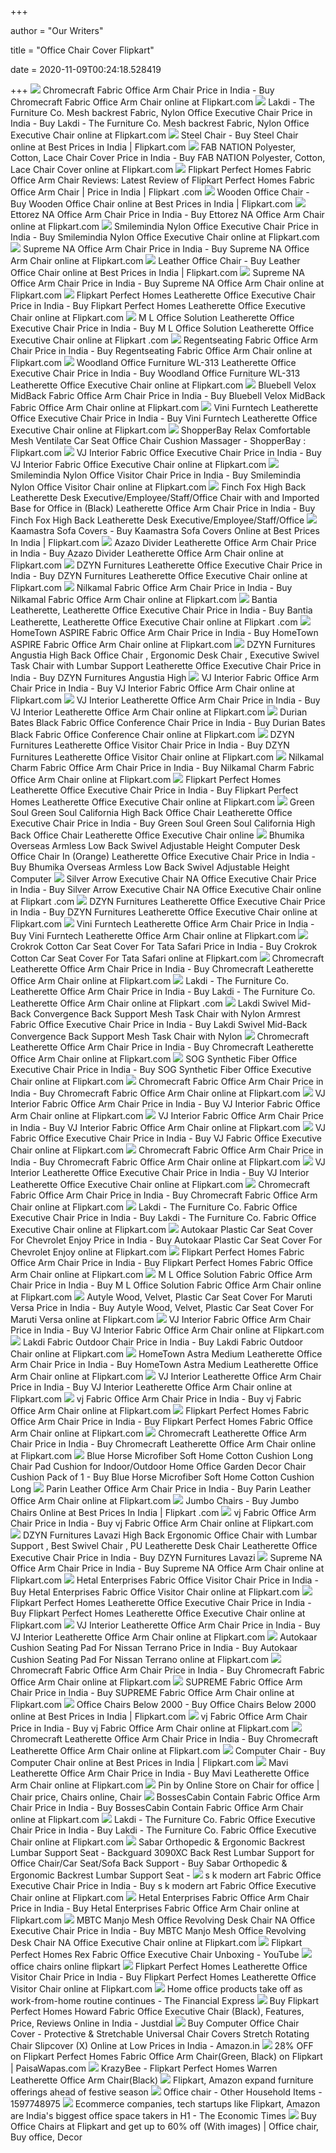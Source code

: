 +++
        
author = "Our Writers"
        
title = "Office Chair Cover Flipkart"
        
date = 2020-11-09T00:24:18.528419
        
+++
[ ![](https://rukminim1.flixcart.com/image/352/352/office-study-chair/x/c/x/chromecraft-geneva-computer-office-chair-red-cotton-chromecraft-original-imaedsc2wgxzzub7.jpeg?q=70)](https://rukminim1.flixcart.com/image/352/352/office-study-chair/x/c/x/chromecraft-geneva-computer-office-chair-red-cotton-chromecraft-original-imaedsc2wgxzzub7.jpeg?q=70) Chromecraft Fabric Office Arm Chair Price in India - Buy Chromecraft Fabric  Office Arm Chair online at Flipkart.com
[ ![](https://rukminim1.flixcart.com/image/352/352/jzeg6fk0/office-study-chair/v/g/w/pp-polypropylene-office-chair-111011222-purple-lakdi-the-original-imafjf7ngdsgfgtx.jpeg?q=70)](https://rukminim1.flixcart.com/image/352/352/jzeg6fk0/office-study-chair/v/g/w/pp-polypropylene-office-chair-111011222-purple-lakdi-the-original-imafjf7ngdsgfgtx.jpeg?q=70) Lakdi - The Furniture Co. Mesh backrest Fabric, Nylon Office Executive Chair  Price in India - Buy Lakdi - The Furniture Co. Mesh backrest Fabric, Nylon  Office Executive Chair online at Flipkart.com
[ ![](https://rukminim1.flixcart.com/image/612/612/j8g870w0-1/office-study-chair/f/s/f/pvc-802-cushion-rajpura-original-imaexxvg6vqyyuu5.jpeg?q=70)](https://rukminim1.flixcart.com/image/612/612/j8g870w0-1/office-study-chair/f/s/f/pvc-802-cushion-rajpura-original-imaexxvg6vqyyuu5.jpeg?q=70) Steel Chair - Buy Steel Chair online at Best Prices in India | Flipkart.com
[ ![](https://rukminim1.flixcart.com/image/352/352/jxuq07k0/slipcover/y/5/c/sf059-net-4-1-1-sea-fab-nation-original-imafg8yd3njz6gzf.jpeg?q=70)](https://rukminim1.flixcart.com/image/352/352/jxuq07k0/slipcover/y/5/c/sf059-net-4-1-1-sea-fab-nation-original-imafg8yd3njz6gzf.jpeg?q=70) FAB NATION Polyester, Cotton, Lace Chair Cover Price in India - Buy FAB  NATION Polyester, Cotton, Lace Chair Cover online at Flipkart.com
[ ![](https://rukminim1.flixcart.com/image/312/312/office-study-chair/j/e/g/mesh-low-back-office-chair-in-black-polyester-hetal-enterprises-original-imaeat4hynjzzs5p.jpeg?q=70)](https://rukminim1.flixcart.com/image/312/312/office-study-chair/j/e/g/mesh-low-back-office-chair-in-black-polyester-hetal-enterprises-original-imaeat4hynjzzs5p.jpeg?q=70) Flipkart Perfect Homes Fabric Office Arm Chair Reviews: Latest Review of  Flipkart Perfect Homes Fabric Office Arm Chair | Price in India | Flipkart .com
[ ![](https://rukminim1.flixcart.com/image/612/612/kc3p30w0/office-study-chair/r/q/g/pp-polypropylene-eadm8013143025-wipro-original-imaftb4djcszeuhc.jpeg?q=70)](https://rukminim1.flixcart.com/image/612/612/kc3p30w0/office-study-chair/r/q/g/pp-polypropylene-eadm8013143025-wipro-original-imaftb4djcszeuhc.jpeg?q=70) Wooden Office Chair - Buy Wooden Office Chair online at Best Prices in  India | Flipkart.com
[ ![](https://rukminim1.flixcart.com/image/352/352/kcw9w280/office-study-chair/z/r/g/pp-polypropylene-office-desk-chair-002-ettorez-original-imaftx9npnzdwarb.jpeg?q=70)](https://rukminim1.flixcart.com/image/352/352/kcw9w280/office-study-chair/z/r/g/pp-polypropylene-office-desk-chair-002-ettorez-original-imaftx9npnzdwarb.jpeg?q=70) Ettorez NA Office Arm Chair Price in India - Buy Ettorez NA Office Arm Chair  online at Flipkart.com
[ ![](https://rukminim1.flixcart.com/image/352/352/kc29n680/office-study-chair/z/x/k/pp-polypropylene-office-black-chair-pack-of-1-smilemindia-original-imaft97r7znxjbjd.jpeg?q=70)](https://rukminim1.flixcart.com/image/352/352/kc29n680/office-study-chair/z/x/k/pp-polypropylene-office-black-chair-pack-of-1-smilemindia-original-imaft97r7znxjbjd.jpeg?q=70) Smilemindia Nylon Office Executive Chair Price in India - Buy Smilemindia  Nylon Office Executive Chair online at Flipkart.com
[ ![](https://rukminim1.flixcart.com/image/352/352/joacvww0/office-study-chair/a/e/e/pu-leatherette-office-chair-oc-25-supreme-original-imafas5bvsgdqukw.jpeg?q=70)](https://rukminim1.flixcart.com/image/352/352/joacvww0/office-study-chair/a/e/e/pu-leatherette-office-chair-oc-25-supreme-original-imafas5bvsgdqukw.jpeg?q=70) Supreme NA Office Arm Chair Price in India - Buy Supreme NA Office Arm Chair  online at Flipkart.com
[ ![](https://rukminim1.flixcart.com/image/612/612/k070zgw0/office-study-chair/n/v/x/pu-leatherette-high-back-leatherette-sleek-design-office-chair-original-imafg2e9unaymtn7.jpeg?q=70)](https://rukminim1.flixcart.com/image/612/612/k070zgw0/office-study-chair/n/v/x/pu-leatherette-high-back-leatherette-sleek-design-office-chair-original-imafg2e9unaymtn7.jpeg?q=70) Leather Office Chair - Buy Leather Office Chair online at Best Prices in  India | Flipkart.com
[ ![](https://rukminim1.flixcart.com/image/352/352/jp5sknk0/office-study-chair/e/s/c/pu-leatherette-office-chair-oc-9-supreme-original-imaf7dzh45rmsu4h.jpeg?q=70)](https://rukminim1.flixcart.com/image/352/352/jp5sknk0/office-study-chair/e/s/c/pu-leatherette-office-chair-oc-9-supreme-original-imaf7dzh45rmsu4h.jpeg?q=70) Supreme NA Office Arm Chair Price in India - Buy Supreme NA Office Arm Chair  online at Flipkart.com
[ ![](https://rukminim1.flixcart.com/image/352/352/j7p2tu80/office-study-chair/n/c/h/leatherette-kbc-drk-brn-02pc-dzyn-furnitures-original-imaexwyc4ahv8xwv.jpeg?q=70)](https://rukminim1.flixcart.com/image/352/352/j7p2tu80/office-study-chair/n/c/h/leatherette-kbc-drk-brn-02pc-dzyn-furnitures-original-imaexwyc4ahv8xwv.jpeg?q=70) Flipkart Perfect Homes Leatherette Office Executive Chair Price in India -  Buy Flipkart Perfect Homes Leatherette Office Executive Chair online at  Flipkart.com
[ ![](https://rukminim1.flixcart.com/image/352/352/k12go7k0/office-study-chair/x/h/y/pu-leatherette-ml-1427-m-l-office-solution-original-imafkpx4rjsxzkhv.jpeg?q=70)](https://rukminim1.flixcart.com/image/352/352/k12go7k0/office-study-chair/x/h/y/pu-leatherette-ml-1427-m-l-office-solution-original-imafkpx4rjsxzkhv.jpeg?q=70) M L Office Solution Leatherette Office Executive Chair Price in India - Buy  M L Office Solution Leatherette Office Executive Chair online at Flipkart .com
[ ![](https://rukminim1.flixcart.com/image/352/352/office-study-chair/e/c/j/plywood-803meshblack-regentseating-original-imaeq3w9f9qvsmax.jpeg?q=70)](https://rukminim1.flixcart.com/image/352/352/office-study-chair/e/c/j/plywood-803meshblack-regentseating-original-imaeq3w9f9qvsmax.jpeg?q=70) Regentseating Fabric Office Arm Chair Price in India - Buy Regentseating  Fabric Office Arm Chair online at Flipkart.com
[ ![](https://rukminim1.flixcart.com/image/352/352/jave1zk0/office-study-chair/j/g/s/pu-leatherette-wl-313-woodland-office-furniture-original-imafy8ksvnshshqn.jpeg?q=70)](https://rukminim1.flixcart.com/image/352/352/jave1zk0/office-study-chair/j/g/s/pu-leatherette-wl-313-woodland-office-furniture-original-imafy8ksvnshshqn.jpeg?q=70) Woodland Office Furniture WL-313 Leatherette Office Executive Chair Price  in India - Buy Woodland Office Furniture WL-313 Leatherette Office  Executive Chair online at Flipkart.com
[ ![](https://rukminim1.flixcart.com/image/352/352/office-study-chair/8/h/y/bb-vlx-02-b1-pvc-bluebell-original-imaednrghmv3h5qp.jpeg?q=70)](https://rukminim1.flixcart.com/image/352/352/office-study-chair/8/h/y/bb-vlx-02-b1-pvc-bluebell-original-imaednrghmv3h5qp.jpeg?q=70) Bluebell Velox MidBack Fabric Office Arm Chair Price in India - Buy  Bluebell Velox MidBack Fabric Office Arm Chair online at Flipkart.com
[ ![](https://rukminim1.flixcart.com/image/352/352/k7assy80/office-study-chair/f/k/y/leatherette-vf-528-vini-furntech-original-imaeq8d2ebe2zzjj.jpeg?q=70)](https://rukminim1.flixcart.com/image/352/352/k7assy80/office-study-chair/f/k/y/leatherette-vf-528-vini-furntech-original-imaeq8d2ebe2zzjj.jpeg?q=70) Vini Furntech Leatherette Office Executive Chair Price in India - Buy Vini  Furntech Leatherette Office Executive Chair online at Flipkart.com
[ ![](https://rukminim1.flixcart.com/image/352/352/massager/k/v/d/shopperbay-comfortable-mesh-ventilate-car-seat-office-chair-original-imaedqc9tbxu3te6.jpeg?q=70)](https://rukminim1.flixcart.com/image/352/352/massager/k/v/d/shopperbay-comfortable-mesh-ventilate-car-seat-office-chair-original-imaedqc9tbxu3te6.jpeg?q=70) ShopperBay Relax Comfortable Mesh Ventilate Car Seat Office Chair Cushion  Massager - ShopperBay : Flipkart.com
[ ![](https://rukminim1.flixcart.com/image/352/352/j9it30w0/office-study-chair/h/f/j/pp-vj-821-678-vj-interior-original-imaezb96g3qvgthg.jpeg?q=70)](https://rukminim1.flixcart.com/image/352/352/j9it30w0/office-study-chair/h/f/j/pp-vj-821-678-vj-interior-original-imaezb96g3qvgthg.jpeg?q=70) VJ Interior Fabric Office Executive Chair Price in India - Buy VJ Interior  Fabric Office Executive Chair online at Flipkart.com
[ ![](https://rukminim1.flixcart.com/image/352/352/k4d27ww0/office-study-chair/x/k/k/ply-wood-office-computar-chair-black-smilemindia-original-imafn9paqajcmxg6.jpeg?q=70)](https://rukminim1.flixcart.com/image/352/352/k4d27ww0/office-study-chair/x/k/k/ply-wood-office-computar-chair-black-smilemindia-original-imafn9paqajcmxg6.jpeg?q=70) Smilemindia Nylon Office Visitor Chair Price in India - Buy Smilemindia  Nylon Office Visitor Chair online at Flipkart.com
[ ![](https://rukminim1.flixcart.com/image/352/352/k8ndrww0/office-study-chair/s/g/t/pp-polypropylene-high-back-leatherette-desk-executive-employee-original-imafqm76avyzcgdb.jpeg?q=70)](https://rukminim1.flixcart.com/image/352/352/k8ndrww0/office-study-chair/s/g/t/pp-polypropylene-high-back-leatherette-desk-executive-employee-original-imafqm76avyzcgdb.jpeg?q=70) Finch Fox High Back Leatherette Desk Executive/Employee/Staff/Office Chair  with and Imported Base for Office in (Black) Leatherette Office Arm Chair  Price in India - Buy Finch Fox High Back Leatherette Desk  Executive/Employee/Staff/Office
[ ![](https://rukminim1.flixcart.com/image/612/612/jz7az680/slipcover/4/r/r/q2mx-02-cloe-valentine-original-imafj9mzujyudhyy.jpeg?q=70)](https://rukminim1.flixcart.com/image/612/612/jz7az680/slipcover/4/r/r/q2mx-02-cloe-valentine-original-imafj9mzujyudhyy.jpeg?q=70) Kaamastra Sofa Covers - Buy Kaamastra Sofa Covers Online at Best Prices In  India | Flipkart.com
[ ![](https://rukminim1.flixcart.com/image/352/352/k2gh30w0/office-study-chair/g/s/y/carbon-steel-leatherette-high-back-boss-office-chair-azazo-original-imafk5y22nmrdrbz.jpeg?q=70)](https://rukminim1.flixcart.com/image/352/352/k2gh30w0/office-study-chair/g/s/y/carbon-steel-leatherette-high-back-boss-office-chair-azazo-original-imafk5y22nmrdrbz.jpeg?q=70) Azazo Divider Leatherette Office Arm Chair Price in India - Buy Azazo  Divider Leatherette Office Arm Chair online at Flipkart.com
[ ![](https://rukminim1.flixcart.com/image/352/352/jgcktjk0/office-study-chair/3/x/s/carbon-steel-dzl-1302-blk-lb-02pc-dzyn-furnitures-original-imaf4hezm432audn.jpeg?q=70)](https://rukminim1.flixcart.com/image/352/352/jgcktjk0/office-study-chair/3/x/s/carbon-steel-dzl-1302-blk-lb-02pc-dzyn-furnitures-original-imaf4hezm432audn.jpeg?q=70) DZYN Furnitures Leatherette Office Executive Chair Price in India - Buy  DZYN Furnitures Leatherette Office Executive Chair online at Flipkart.com
[ ![](https://rukminim1.flixcart.com/image/352/352/office-study-chair/9/h/y/flocventoofochbblk-pu-leatherette-nilkamal-original-imaebjjhggx9ahzn.jpeg?q=70)](https://rukminim1.flixcart.com/image/352/352/office-study-chair/9/h/y/flocventoofochbblk-pu-leatherette-nilkamal-original-imaebjjhggx9ahzn.jpeg?q=70) Nilkamal Fabric Office Arm Chair Price in India - Buy Nilkamal Fabric Office  Arm Chair online at Flipkart.com
[ ![](https://rukminim1.flixcart.com/image/352/352/kar44280/office-study-chair/n/r/f/stainless-steel-721-bantia-original-imafs9cw9eqg8kne.jpeg?q=70)](https://rukminim1.flixcart.com/image/352/352/kar44280/office-study-chair/n/r/f/stainless-steel-721-bantia-original-imafs9cw9eqg8kne.jpeg?q=70) Bantia Leatherette, Leatherette Office Executive Chair Price in India - Buy  Bantia Leatherette, Leatherette Office Executive Chair online at Flipkart .com
[ ![](https://rukminim1.flixcart.com/image/352/352/k8ho0i80/office-study-chair/s/x/t/pvc-polyvinyl-chloride-6000029498-hometown-original-imafqhhfegsg8wht.jpeg?q=70)](https://rukminim1.flixcart.com/image/352/352/k8ho0i80/office-study-chair/s/x/t/pvc-polyvinyl-chloride-6000029498-hometown-original-imafqhhfegsg8wht.jpeg?q=70) HomeTown ASPIRE Fabric Office Arm Chair Price in India - Buy HomeTown  ASPIRE Fabric Office Arm Chair online at Flipkart.com
[ ![](https://rukminim1.flixcart.com/image/352/352/jgcktjk0/office-study-chair/v/a/y/carbon-steel-dzl-1314-blk-hb-01pc-dzyn-furnitures-original-imaf4hez7fsnahdv.jpeg?q=70)](https://rukminim1.flixcart.com/image/352/352/jgcktjk0/office-study-chair/v/a/y/carbon-steel-dzl-1314-blk-hb-01pc-dzyn-furnitures-original-imaf4hez7fsnahdv.jpeg?q=70) DZYN Furnitures Angustia High Back Office Chair , Ergonomic Desk Chair ,  Executive Swivel Task Chair with Lumbar Support Leatherette Office  Executive Chair Price in India - Buy DZYN Furnitures Angustia High
[ ![](https://rukminim1.flixcart.com/image/352/352/office-study-chair/h/z/x/foam-vj-614-combo-v-j-interior-original-imaeqhnus4bmb2fa.jpeg?q=70)](https://rukminim1.flixcart.com/image/352/352/office-study-chair/h/z/x/foam-vj-614-combo-v-j-interior-original-imaeqhnus4bmb2fa.jpeg?q=70) VJ Interior Fabric Office Arm Chair Price in India - Buy VJ Interior Fabric  Office Arm Chair online at Flipkart.com
[ ![](https://rukminim1.flixcart.com/image/352/352/office-study-chair/q/h/z/leatherette-vj-612-combo-v-j-interior-original-imaeqhnu4hp6czg2.jpeg?q=70)](https://rukminim1.flixcart.com/image/352/352/office-study-chair/q/h/z/leatherette-vj-612-combo-v-j-interior-original-imaeqhnu4hp6czg2.jpeg?q=70) VJ Interior Leatherette Office Arm Chair Price in India - Buy VJ Interior  Leatherette Office Arm Chair online at Flipkart.com
[ ![](https://rukminim1.flixcart.com/image/352/352/k6tniq80/office-study-chair/r/z/j/stainless-steel-bates-durian-original-imafp7frnvvbr4qc.jpeg?q=70)](https://rukminim1.flixcart.com/image/352/352/k6tniq80/office-study-chair/r/z/j/stainless-steel-bates-durian-original-imafp7frnvvbr4qc.jpeg?q=70) Durian Bates Black Fabric Office Conference Chair Price in India - Buy  Durian Bates Black Fabric Office Conference Chair online at Flipkart.com
[ ![](https://rukminim1.flixcart.com/image/352/352/k0tw13k0/office-study-chair/8/r/z/carbon-steel-swipe-vstr-blk-01pc-dzyn-furnitures-original-imafkgqfpeqr55dk.jpeg?q=70)](https://rukminim1.flixcart.com/image/352/352/k0tw13k0/office-study-chair/8/r/z/carbon-steel-swipe-vstr-blk-01pc-dzyn-furnitures-original-imafkgqfpeqr55dk.jpeg?q=70) DZYN Furnitures Leatherette Office Visitor Chair Price in India - Buy DZYN  Furnitures Leatherette Office Visitor Chair online at Flipkart.com
[ ![](https://rukminim1.flixcart.com/image/352/352/office-study-chair/b/n/c/flnewcharmochrblk-pu-leatherette-nilkamal-original-imaeezmsnhsg6dwv.jpeg?q=70)](https://rukminim1.flixcart.com/image/352/352/office-study-chair/b/n/c/flnewcharmochrblk-pu-leatherette-nilkamal-original-imaeezmsnhsg6dwv.jpeg?q=70) Nilkamal Charm Fabric Office Arm Chair Price in India - Buy Nilkamal Charm  Fabric Office Arm Chair online at Flipkart.com
[ ![](https://rukminim1.flixcart.com/image/352/352/kar44280/office-study-chair/5/h/6/leatherette-kbc-light-brn-01pc-dzyn-furnitures-original-imafs8z3dkzjfgfz.jpeg?q=70)](https://rukminim1.flixcart.com/image/352/352/kar44280/office-study-chair/5/h/6/leatherette-kbc-light-brn-01pc-dzyn-furnitures-original-imafs8z3dkzjfgfz.jpeg?q=70) Flipkart Perfect Homes Leatherette Office Executive Chair Price in India -  Buy Flipkart Perfect Homes Leatherette Office Executive Chair online at  Flipkart.com
[ ![](https://rukminim1.flixcart.com/image/352/352/jr58l8w0/office-study-chair/n/s/h/natural-fiber-california-black-flk-green-soul-original-imafcwzdkhqekep3.jpeg?q=70)](https://rukminim1.flixcart.com/image/352/352/jr58l8w0/office-study-chair/n/s/h/natural-fiber-california-black-flk-green-soul-original-imafcwzdkhqekep3.jpeg?q=70) Green Soul Green Soul California High Back Office Chair Leatherette Office  Executive Chair Price in India - Buy Green Soul Green Soul California High  Back Office Chair Leatherette Office Executive Chair online
[ ![](https://rukminim1.flixcart.com/image/352/352/k7tdj0w0/office-study-chair/f/4/p/carbon-steel-armless-low-back-swivel-adjustable-height-computer-original-imafpz78kf3knhen.jpeg?q=70)](https://rukminim1.flixcart.com/image/352/352/k7tdj0w0/office-study-chair/f/4/p/carbon-steel-armless-low-back-swivel-adjustable-height-computer-original-imafpz78kf3knhen.jpeg?q=70) Bhumika Overseas Armless Low Back Swivel Adjustable Height Computer Desk  Office Chair In (Orange) Leatherette Office Executive Chair Price in India  - Buy Bhumika Overseas Armless Low Back Swivel Adjustable Height Computer
[ ![](https://rukminim1.flixcart.com/image/352/352/j4fwpzk0/office-study-chair/m/f/a/plywood-xh-6104-silver-arrow-original-imaetnhdb4yth9xy.jpeg?q=70)](https://rukminim1.flixcart.com/image/352/352/j4fwpzk0/office-study-chair/m/f/a/plywood-xh-6104-silver-arrow-original-imaetnhdb4yth9xy.jpeg?q=70) Silver Arrow Executive Chair NA Office Executive Chair Price in India - Buy  Silver Arrow Executive Chair NA Office Executive Chair online at Flipkart .com
[ ![](https://rukminim1.flixcart.com/image/352/352/k4vmxzk0/office-study-chair/6/3/f/carbon-steel-chair-dzyn-furnitures-original-imafnpfv6tez3xtf.jpeg?q=70)](https://rukminim1.flixcart.com/image/352/352/k4vmxzk0/office-study-chair/6/3/f/carbon-steel-chair-dzyn-furnitures-original-imafnpfv6tez3xtf.jpeg?q=70) DZYN Furnitures Leatherette Office Executive Chair Price in India - Buy  DZYN Furnitures Leatherette Office Executive Chair online at Flipkart.com
[ ![](https://rukminim1.flixcart.com/image/352/352/office-study-chair/g/b/h/vj-117-visitor-rby-pu-leatherette-v-j-interio-original-imaefzr7ddesbmhy.jpeg?q=70)](https://rukminim1.flixcart.com/image/352/352/office-study-chair/g/b/h/vj-117-visitor-rby-pu-leatherette-v-j-interio-original-imaefzr7ddesbmhy.jpeg?q=70) Vini Furntech Leatherette Office Arm Chair Price in India - Buy Vini  Furntech Leatherette Office Arm Chair online at Flipkart.com
[ ![](https://rukminim1.flixcart.com/image/352/352/j66s3gw0/car-seat-cover/d/y/r/whitecottonc985-crokrok-original-imaewh5fp3zy8tyq.jpeg?q=70)](https://rukminim1.flixcart.com/image/352/352/j66s3gw0/car-seat-cover/d/y/r/whitecottonc985-crokrok-original-imaewh5fp3zy8tyq.jpeg?q=70) Crokrok Cotton Car Seat Cover For Tata Safari Price in India - Buy Crokrok  Cotton Car Seat Cover For Tata Safari online at Flipkart.com
[ ![](https://rukminim1.flixcart.com/image/352/352/office-study-chair/f/y/t/chromecraft-africa-high-back-office-chair-pu-leatherette-original-imaedsc2z5fzz3fh.jpeg?q=70)](https://rukminim1.flixcart.com/image/352/352/office-study-chair/f/y/t/chromecraft-africa-high-back-office-chair-pu-leatherette-original-imaedsc2z5fzz3fh.jpeg?q=70) Chromecraft Leatherette Office Arm Chair Price in India - Buy Chromecraft  Leatherette Office Arm Chair online at Flipkart.com
[ ![](https://rukminim1.flixcart.com/image/352/352/jtrjngw0/office-study-chair/7/n/z/plywood-111011151-green-hig-lakdi-the-furniture-co-original-imafenepbpquesq3.jpeg?q=70)](https://rukminim1.flixcart.com/image/352/352/jtrjngw0/office-study-chair/7/n/z/plywood-111011151-green-hig-lakdi-the-furniture-co-original-imafenepbpquesq3.jpeg?q=70) Lakdi - The Furniture Co. Leatherette Office Arm Chair Price in India - Buy  Lakdi - The Furniture Co. Leatherette Office Arm Chair online at Flipkart .com
[ ![](https://rukminim1.flixcart.com/image/352/352/jzsqky80/office-study-chair/f/9/4/plywood-office-chair-111011231-green-lakdi-the-furniture-co-original-imafhyzcztqeykxe.jpeg?q=70)](https://rukminim1.flixcart.com/image/352/352/jzsqky80/office-study-chair/f/9/4/plywood-office-chair-111011231-green-lakdi-the-furniture-co-original-imafhyzcztqeykxe.jpeg?q=70) Lakdi Swivel Mid-Back Convergence Back Support Mesh Task Chair with Nylon  Armrest Fabric Office Executive Chair Price in India - Buy Lakdi Swivel  Mid-Back Convergence Back Support Mesh Task Chair with Nylon
[ ![](https://rukminim1.flixcart.com/image/352/352/office-study-chair/m/g/z/chromecraft-london-low-back-office-chair-pu-leatherette-original-imaedsc2zne4bnt7.jpeg?q=70)](https://rukminim1.flixcart.com/image/352/352/office-study-chair/m/g/z/chromecraft-london-low-back-office-chair-pu-leatherette-original-imaedsc2zne4bnt7.jpeg?q=70) Chromecraft Leatherette Office Arm Chair Price in India - Buy Chromecraft  Leatherette Office Arm Chair online at Flipkart.com
[ ![](https://rukminim1.flixcart.com/image/352/352/kdj4xow0/office-study-chair/m/e/u/iron-ripple-sog-original-imafue9gmqvxfs8x.jpeg?q=70)](https://rukminim1.flixcart.com/image/352/352/kdj4xow0/office-study-chair/m/e/u/iron-ripple-sog-original-imafue9gmqvxfs8x.jpeg?q=70) SOG Synthetic Fiber Office Executive Chair Price in India - Buy SOG  Synthetic Fiber Office Executive Chair online at Flipkart.com
[ ![](https://rukminim1.flixcart.com/image/352/352/office-study-chair/y/h/2/chromecraft-geneva-desktop-ww-arms-office-chair-cotton-original-imaedsc2xrgdxhzu.jpeg?q=70)](https://rukminim1.flixcart.com/image/352/352/office-study-chair/y/h/2/chromecraft-geneva-desktop-ww-arms-office-chair-cotton-original-imaedsc2xrgdxhzu.jpeg?q=70) Chromecraft Fabric Office Arm Chair Price in India - Buy Chromecraft Fabric  Office Arm Chair online at Flipkart.com
[ ![](https://rukminim1.flixcart.com/image/352/352/jz30nm80/office-study-chair/g/z/d/ply-wood-vj-574-vj-interior-original-imaffrhfm9nfc88n.jpeg?q=70)](https://rukminim1.flixcart.com/image/352/352/jz30nm80/office-study-chair/g/z/d/ply-wood-vj-574-vj-interior-original-imaffrhfm9nfc88n.jpeg?q=70) VJ Interior Fabric Office Arm Chair Price in India - Buy VJ Interior Fabric  Office Arm Chair online at Flipkart.com
[ ![](https://rukminim1.flixcart.com/image/352/352/kchzhjk0/office-study-chair/a/g/g/pp-polypropylene-b-vj-851-vj-interior-original-imafthkr8p7fzkmp.jpeg?q=70)](https://rukminim1.flixcart.com/image/352/352/kchzhjk0/office-study-chair/a/g/g/pp-polypropylene-b-vj-851-vj-interior-original-imafthkr8p7fzkmp.jpeg?q=70) VJ Interior Fabric Office Arm Chair Price in India - Buy VJ Interior Fabric  Office Arm Chair online at Flipkart.com
[ ![](https://rukminim1.flixcart.com/image/352/352/k2krekw0/office-study-chair/d/r/n/leatherette-chair-22-vj-original-imafgyhbcyh5zn56.jpeg?q=70)](https://rukminim1.flixcart.com/image/352/352/k2krekw0/office-study-chair/d/r/n/leatherette-chair-22-vj-original-imafgyhbcyh5zn56.jpeg?q=70) VJ Fabric Office Executive Chair Price in India - Buy VJ Fabric Office  Executive Chair online at Flipkart.com
[ ![](https://rukminim1.flixcart.com/image/352/352/office-study-chair/p/n/k/chromecraft-mali-high-back-office-chair-cotton-chromecraft-original-imaedsc2qwn7vjsm.jpeg?q=70)](https://rukminim1.flixcart.com/image/352/352/office-study-chair/p/n/k/chromecraft-mali-high-back-office-chair-cotton-chromecraft-original-imaedsc2qwn7vjsm.jpeg?q=70) Chromecraft Fabric Office Arm Chair Price in India - Buy Chromecraft Fabric  Office Arm Chair online at Flipkart.com
[ ![](https://rukminim1.flixcart.com/image/832/832/jgtq3rk0/office-study-chair/v/z/c/ply-wood-vj-757-vj-interior-original-imaf4zc8xjwz8zpp.jpeg?q=70)](https://rukminim1.flixcart.com/image/832/832/jgtq3rk0/office-study-chair/v/z/c/ply-wood-vj-757-vj-interior-original-imaf4zc8xjwz8zpp.jpeg?q=70) VJ Interior Leatherette Office Executive Chair Price in India - Buy VJ  Interior Leatherette Office Executive Chair online at Flipkart.com
[ ![](https://rukminim1.flixcart.com/image/352/352/office-study-chair/j/w/b/chromecraft-geneva-computer-office-and-study-chair-cotton-original-imaedsc2wxuzg6cj.jpeg?q=70)](https://rukminim1.flixcart.com/image/352/352/office-study-chair/j/w/b/chromecraft-geneva-computer-office-and-study-chair-cotton-original-imaedsc2wxuzg6cj.jpeg?q=70) Chromecraft Fabric Office Arm Chair Price in India - Buy Chromecraft Fabric  Office Arm Chair online at Flipkart.com
[ ![](https://rukminim1.flixcart.com/image/352/352/jzn0tjk0/office-study-chair/d/z/g/plywood-office-chair-111011225-black-lakdi-the-furniture-co-original-imafgsuahhzgs7md.jpeg?q=70)](https://rukminim1.flixcart.com/image/352/352/jzn0tjk0/office-study-chair/d/z/g/plywood-office-chair-111011225-black-lakdi-the-furniture-co-original-imafgsuahhzgs7md.jpeg?q=70) Lakdi - The Furniture Co. Fabric Office Executive Chair Price in India -  Buy Lakdi - The Furniture Co. Fabric Office Executive Chair online at  Flipkart.com
[ ![](https://rukminim1.flixcart.com/image/352/352/k3lwuq80/car-seat-cover/s/k/h/akblmbl-bluemarblebeads-002109-autokaar-original-imafmpg37gwycvsv.jpeg?q=70)](https://rukminim1.flixcart.com/image/352/352/k3lwuq80/car-seat-cover/s/k/h/akblmbl-bluemarblebeads-002109-autokaar-original-imafmpg37gwycvsv.jpeg?q=70) Autokaar Plastic Car Seat Cover For Chevrolet Enjoy Price in India - Buy  Autokaar Plastic Car Seat Cover For Chevrolet Enjoy online at Flipkart.com
[ ![](https://rukminim1.flixcart.com/image/1100/1100/kao98cw0/office-study-chair/7/b/4/plywood-vj-157-visitor-lb-combo-flipkart-perfect-homes-original-imafs73rhaewcpk2.jpeg?q=90)](https://rukminim1.flixcart.com/image/1100/1100/kao98cw0/office-study-chair/7/b/4/plywood-vj-157-visitor-lb-combo-flipkart-perfect-homes-original-imafs73rhaewcpk2.jpeg?q=90) Flipkart Perfect Homes Fabric Office Arm Chair Price in India - Buy Flipkart  Perfect Homes Fabric Office Arm Chair online at Flipkart.com
[ ![](https://rukminim1.flixcart.com/image/352/352/k5y7tzk0/office-study-chair/3/s/s/plywood-ml-185-m-l-office-solution-original-imafzg83ghu9mvxn.jpeg?q=70)](https://rukminim1.flixcart.com/image/352/352/k5y7tzk0/office-study-chair/3/s/s/plywood-ml-185-m-l-office-solution-original-imafzg83ghu9mvxn.jpeg?q=70) M L Office Solution Fabric Office Arm Chair Price in India - Buy M L Office  Solution Fabric Office Arm Chair online at Flipkart.com
[ ![](https://rukminim1.flixcart.com/image/352/352/jxuq07k0/vehicle-seating-pad/m/6/n/ss-vspvcgy-1p-192-autyle-original-imaf8kepazrgv6f4.jpeg?q=70)](https://rukminim1.flixcart.com/image/352/352/jxuq07k0/vehicle-seating-pad/m/6/n/ss-vspvcgy-1p-192-autyle-original-imaf8kepazrgv6f4.jpeg?q=70) Autyle Wood, Velvet, Plastic Car Seat Cover For Maruti Versa Price in India  - Buy Autyle Wood, Velvet, Plastic Car Seat Cover For Maruti Versa online  at Flipkart.com
[ ![](https://rukminim1.flixcart.com/image/352/352/jz30nm80/office-study-chair/b/k/9/ply-wood-vj-1528-vj-interior-original-imaffrzffqvbg3p7.jpeg?q=70)](https://rukminim1.flixcart.com/image/352/352/jz30nm80/office-study-chair/b/k/9/ply-wood-vj-1528-vj-interior-original-imaffrzffqvbg3p7.jpeg?q=70) VJ Interior Fabric Office Arm Chair Price in India - Buy VJ Interior Fabric  Office Arm Chair online at Flipkart.com
[ ![](https://rukminim1.flixcart.com/image/352/352/jt4olu80/outdoor-chair/p/x/9/pp-134327-67-lakdi-grey-original-imafe8nqng9ngg9q.jpeg?q=70)](https://rukminim1.flixcart.com/image/352/352/jt4olu80/outdoor-chair/p/x/9/pp-134327-67-lakdi-grey-original-imafe8nqng9ngg9q.jpeg?q=70) Lakdi Fabric Outdoor Chair Price in India - Buy Lakdi Fabric Outdoor Chair  online at Flipkart.com
[ ![](https://rukminim1.flixcart.com/image/352/352/k8g8knk0/office-study-chair/9/a/y/pu-leatherette-830008805-hometown-original-imafqgr4yhr46thm.jpeg?q=70)](https://rukminim1.flixcart.com/image/352/352/k8g8knk0/office-study-chair/9/a/y/pu-leatherette-830008805-hometown-original-imafqgr4yhr46thm.jpeg?q=70) HomeTown Astra Medium Leatherette Office Arm Chair Price in India - Buy  HomeTown Astra Medium Leatherette Office Arm Chair online at Flipkart.com
[ ![](https://rukminim1.flixcart.com/image/352/352/office-study-chair/a/9/y/vj-125-visitor-lb-pu-leatherette-v-j-interio-original-imaefzraha2dwbjy.jpeg?q=70)](https://rukminim1.flixcart.com/image/352/352/office-study-chair/a/9/y/vj-125-visitor-lb-pu-leatherette-v-j-interio-original-imaefzraha2dwbjy.jpeg?q=70) VJ Interior Leatherette Office Arm Chair Price in India - Buy VJ Interior  Leatherette Office Arm Chair online at Flipkart.com
[ ![](https://rukminim1.flixcart.com/image/352/352/jz30nm80/office-study-chair/y/q/v/pvc-polyvinyl-chloride-study-office-chair06-vj-original-imafhrcuvmyhtpnb.jpeg?q=70)](https://rukminim1.flixcart.com/image/352/352/jz30nm80/office-study-chair/y/q/v/pvc-polyvinyl-chloride-study-office-chair06-vj-original-imafhrcuvmyhtpnb.jpeg?q=70) vj Fabric Office Arm Chair Price in India - Buy vj Fabric Office Arm Chair  online at Flipkart.com
[ ![](https://rukminim1.flixcart.com/image/1100/1100/kao98cw0/office-study-chair/7/b/4/plywood-vj-157-visitor-lb-combo-flipkart-perfect-homes-original-imafs73rhpgrzwfh.jpeg?q=90)](https://rukminim1.flixcart.com/image/1100/1100/kao98cw0/office-study-chair/7/b/4/plywood-vj-157-visitor-lb-combo-flipkart-perfect-homes-original-imafs73rhpgrzwfh.jpeg?q=90) Flipkart Perfect Homes Fabric Office Arm Chair Price in India - Buy Flipkart  Perfect Homes Fabric Office Arm Chair online at Flipkart.com
[ ![](https://rukminim1.flixcart.com/image/352/352/office-study-chair/4/v/p/chromecraft-france-low-back-office-chair-pu-leatherette-original-imaedsc2usqxxzn2.jpeg?q=70)](https://rukminim1.flixcart.com/image/352/352/office-study-chair/4/v/p/chromecraft-france-low-back-office-chair-pu-leatherette-original-imaedsc2usqxxzn2.jpeg?q=70) Chromecraft Leatherette Office Arm Chair Price in India - Buy Chromecraft  Leatherette Office Arm Chair online at Flipkart.com
[ ![](https://rukminim1.flixcart.com/image/352/352/jy1v7gw0/pillow/x/p/r/long-chair-pad-bhlcp-3-blue-horse-original-imafgcbasgmzmkbc.jpeg?q=70)](https://rukminim1.flixcart.com/image/352/352/jy1v7gw0/pillow/x/p/r/long-chair-pad-bhlcp-3-blue-horse-original-imafgcbasgmzmkbc.jpeg?q=70) Blue Horse Microfiber Soft Home Cotton Cushion Long Chair Pad Cushion for  Indoor/Outdoor Home Office Garden Decor Chair Cushion Pack of 1 - Buy Blue  Horse Microfiber Soft Home Cotton Cushion Long
[ ![](https://rukminim1.flixcart.com/image/352/352/kb89ea80/office-study-chair/t/8/u/foam-oc-b906-parin-original-imafsmmgqzgcdwav.jpeg?q=70)](https://rukminim1.flixcart.com/image/352/352/kb89ea80/office-study-chair/t/8/u/foam-oc-b906-parin-original-imafsmmgqzgcdwav.jpeg?q=70) Parin Leather Office Arm Chair Price in India - Buy Parin Leather Office  Arm Chair online at Flipkart.com
[ ![](https://rukminim1.flixcart.com/image/612/612/jz30nm80/office-study-chair/c/4/s/pp-polypropylene-desk-chair-132230-41-r-lakdi-original-imaffvzqgjpcthdx.jpeg?q=70)](https://rukminim1.flixcart.com/image/612/612/jz30nm80/office-study-chair/c/4/s/pp-polypropylene-desk-chair-132230-41-r-lakdi-original-imaffvzqgjpcthdx.jpeg?q=70) Jumbo Chairs - Buy Jumbo Chairs Online at Best Prices In India | Flipkart .com
[ ![](https://rukminim1.flixcart.com/image/352/352/jz30nm80/office-study-chair/k/5/d/pvc-polyvinyl-chloride-study-office-chair01-vj-original-imafhrcgtcmgj4qv.jpeg?q=70)](https://rukminim1.flixcart.com/image/352/352/jz30nm80/office-study-chair/k/5/d/pvc-polyvinyl-chloride-study-office-chair01-vj-original-imafhrcgtcmgj4qv.jpeg?q=70) vj Fabric Office Arm Chair Price in India - Buy vj Fabric Office Arm Chair  online at Flipkart.com
[ ![](https://rukminim1.flixcart.com/image/352/352/jmwch3k0/office-study-chair/5/y/c/carbon-steel-chunnat-rev-hb-brn-01pc-dzyn-furnitures-original-imaf9p5enchddnrj.jpeg?q=70)](https://rukminim1.flixcart.com/image/352/352/jmwch3k0/office-study-chair/5/y/c/carbon-steel-chunnat-rev-hb-brn-01pc-dzyn-furnitures-original-imaf9p5enchddnrj.jpeg?q=70) DZYN Furnitures Lavazi High Back Ergonomic Office Chair with Lumbar Support  , Best Swivel Chair , PU Leatherette Desk Chair Leatherette Office  Executive Chair Price in India - Buy DZYN Furnitures Lavazi
[ ![](https://rukminim1.flixcart.com/image/352/352/jox7xjk0/office-study-chair/f/h/g/pu-leatherette-office-chair-oc-12-supreme-original-imaf7ey7j5v5zwkn.jpeg?q=70)](https://rukminim1.flixcart.com/image/352/352/jox7xjk0/office-study-chair/f/h/g/pu-leatherette-office-chair-oc-12-supreme-original-imaf7ey7j5v5zwkn.jpeg?q=70) Supreme NA Office Arm Chair Price in India - Buy Supreme NA Office Arm Chair  online at Flipkart.com
[ ![](https://rukminim1.flixcart.com/image/352/352/jpr86fk0/office-study-chair/g/s/k/foam-vista-low-back-hetal-enterprises-original-imafbxnghgsuavg5.jpeg?q=70)](https://rukminim1.flixcart.com/image/352/352/jpr86fk0/office-study-chair/g/s/k/foam-vista-low-back-hetal-enterprises-original-imafbxnghgsuavg5.jpeg?q=70) Hetal Enterprises Fabric Office Visitor Chair Price in India - Buy Hetal  Enterprises Fabric Office Visitor Chair online at Flipkart.com
[ ![](https://rukminim1.flixcart.com/image/312/312/j7p2tu80/office-study-chair/s/g/u/leatherette-kbc-stl-02-dzyn-furnitures-original-imaexwyhdzdygydh.jpeg?q=70)](https://rukminim1.flixcart.com/image/312/312/j7p2tu80/office-study-chair/s/g/u/leatherette-kbc-stl-02-dzyn-furnitures-original-imaexwyhdzdygydh.jpeg?q=70) Flipkart Perfect Homes Leatherette Office Executive Chair Price in India -  Buy Flipkart Perfect Homes Leatherette Office Executive Chair online at  Flipkart.com
[ ![](https://rukminim1.flixcart.com/image/352/352/office-study-chair/n/u/x/leatherette-vj-545-v-j-interior-original-imaeqjezm9g2nsak.jpeg?q=70)](https://rukminim1.flixcart.com/image/352/352/office-study-chair/n/u/x/leatherette-vj-545-v-j-interior-original-imaeqjezm9g2nsak.jpeg?q=70) VJ Interior Leatherette Office Arm Chair Price in India - Buy VJ Interior  Leatherette Office Arm Chair online at Flipkart.com
[ ![](https://rukminim1.flixcart.com/image/352/352/k34rki80/car-seat-cover/n/b/t/ak-marble-beads-s118-autokaar-original-imafmb87mjhg5hyh.jpeg?q=70)](https://rukminim1.flixcart.com/image/352/352/k34rki80/car-seat-cover/n/b/t/ak-marble-beads-s118-autokaar-original-imafmb87mjhg5hyh.jpeg?q=70) Autokaar Cushion Seating Pad For Nissan Terrano Price in India - Buy  Autokaar Cushion Seating Pad For Nissan Terrano online at Flipkart.com
[ ![](https://rukminim1.flixcart.com/image/352/352/office-study-chair/w/9/w/chromecraft-malaysia-low-back-office-chair-cotton-chromecraft-original-imaedsc23gvqrfte.jpeg?q=70)](https://rukminim1.flixcart.com/image/352/352/office-study-chair/w/9/w/chromecraft-malaysia-low-back-office-chair-cotton-chromecraft-original-imaedsc23gvqrfte.jpeg?q=70) Chromecraft Fabric Office Arm Chair Price in India - Buy Chromecraft Fabric  Office Arm Chair online at Flipkart.com
[ ![](https://rukminim1.flixcart.com/image/352/352/jtsz3bk0/office-study-chair/6/t/6/pp-polypropylene-sds-28-sudarshan-shilp-original-imafecdwdvfupcgf.jpeg?q=70)](https://rukminim1.flixcart.com/image/352/352/jtsz3bk0/office-study-chair/6/t/6/pp-polypropylene-sds-28-sudarshan-shilp-original-imafecdwdvfupcgf.jpeg?q=70) SUPREME Fabric Office Arm Chair Price in India - Buy SUPREME Fabric Office  Arm Chair online at Flipkart.com
[ ![](https://rukminim1.flixcart.com/image/612/612/kfpq5jk0/office-study-chair/6/z/g/stainless-steel-dunhb01-nu-furn-original-imafw4d8hbqysyr8.jpeg?q=70)](https://rukminim1.flixcart.com/image/612/612/kfpq5jk0/office-study-chair/6/z/g/stainless-steel-dunhb01-nu-furn-original-imafw4d8hbqysyr8.jpeg?q=70) Office Chairs Below 2000 - Buy Office Chairs Below 2000 online at Best  Prices in India | Flipkart.com
[ ![](https://rukminim1.flixcart.com/image/352/352/jz30nm80/office-study-chair/x/d/x/pvc-polyvinyl-chloride-study-office-chair09-vj-original-imafhrcysrwyqemm.jpeg?q=70)](https://rukminim1.flixcart.com/image/352/352/jz30nm80/office-study-chair/x/d/x/pvc-polyvinyl-chloride-study-office-chair09-vj-original-imafhrcysrwyqemm.jpeg?q=70) vj Fabric Office Arm Chair Price in India - Buy vj Fabric Office Arm Chair  online at Flipkart.com
[ ![](https://rukminim1.flixcart.com/image/352/352/office-study-chair/g/m/5/chromecraft-beijing-high-back-office-chair-pu-leatherette-original-imaedsc2qppfpxk8.jpeg?q=70)](https://rukminim1.flixcart.com/image/352/352/office-study-chair/g/m/5/chromecraft-beijing-high-back-office-chair-pu-leatherette-original-imaedsc2qppfpxk8.jpeg?q=70) Chromecraft Leatherette Office Arm Chair Price in India - Buy Chromecraft  Leatherette Office Arm Chair online at Flipkart.com
[ ![](https://rukminim1.flixcart.com/image/612/612/jz30nm80/office-study-chair/y/x/v/rubber-wood-pc-925-orange-parin-original-imafhq4auyxhzjbr.jpeg?q=70)](https://rukminim1.flixcart.com/image/612/612/jz30nm80/office-study-chair/y/x/v/rubber-wood-pc-925-orange-parin-original-imafhq4auyxhzjbr.jpeg?q=70) Computer Chair - Buy Computer Chair online at Best Prices in India |  Flipkart.com
[ ![](https://rukminim1.flixcart.com/image/352/352/office-study-chair/f/z/x/dmb-422-leatherette-mavi-original-imaepc29tghpqwaf.jpeg?q=70)](https://rukminim1.flixcart.com/image/352/352/office-study-chair/f/z/x/dmb-422-leatherette-mavi-original-imaepc29tghpqwaf.jpeg?q=70) Mavi Leatherette Office Arm Chair Price in India - Buy Mavi Leatherette  Office Arm Chair online at Flipkart.com
[ ![](https://i.pinimg.com/474x/7c/89/c0/7c89c0e824d147ec6c92fabccfa04e6d.jpg)](https://i.pinimg.com/474x/7c/89/c0/7c89c0e824d147ec6c92fabccfa04e6d.jpg) Pin by Online Store on Chair for office | Chair price, Chairs online, Chair
[ ![](https://rukminim1.flixcart.com/image/352/352/office-study-chair/u/b/h/contain-leatherette-bossescabin-original-imaegthczh6bq9re.jpeg?q=70)](https://rukminim1.flixcart.com/image/352/352/office-study-chair/u/b/h/contain-leatherette-bossescabin-original-imaegthczh6bq9re.jpeg?q=70) BossesCabin Contain Fabric Office Arm Chair Price in India - Buy  BossesCabin Contain Fabric Office Arm Chair online at Flipkart.com
[ ![](https://rukminim1.flixcart.com/image/352/352/jzog9e80/office-study-chair/r/p/a/plywood-office-chair-111011229-blue-lakdi-the-furniture-co-original-imafgts6mtwypt5x.jpeg?q=70)](https://rukminim1.flixcart.com/image/352/352/jzog9e80/office-study-chair/r/p/a/plywood-office-chair-111011229-blue-lakdi-the-furniture-co-original-imafgts6mtwypt5x.jpeg?q=70) Lakdi - The Furniture Co. Fabric Office Executive Chair Price in India -  Buy Lakdi - The Furniture Co. Fabric Office Executive Chair online at  Flipkart.com
[ ![](https://rukminim1.flixcart.com/image/352/352/j51cbrk0/support/g/g/u/lumbar-back-free-size-orthopedic-ergonomic-backrest-lumbar-original-imaeuwy4fzv497fz.jpeg?q=70)](https://rukminim1.flixcart.com/image/352/352/j51cbrk0/support/g/g/u/lumbar-back-free-size-orthopedic-ergonomic-backrest-lumbar-original-imaeuwy4fzv497fz.jpeg?q=70) Sabar Orthopedic & Ergonomic Backrest Lumbar Support Seat - Backguard  3090XC Back Rest Lumbar Support for Office Chair/Car Seat/Sofa Back Support  - Buy Sabar Orthopedic & Ergonomic Backrest Lumbar Support Seat -
[ ![](https://rukminim1.flixcart.com/image/352/352/jcdoscw0/office-study-chair/g/g/c/natural-fiber-p03-s-k-modern-art-original-imaffgfwg9wadea5.jpeg?q=70)](https://rukminim1.flixcart.com/image/352/352/jcdoscw0/office-study-chair/g/g/c/natural-fiber-p03-s-k-modern-art-original-imaffgfwg9wadea5.jpeg?q=70) s k modern art Fabric Office Executive Chair Price in India - Buy s k  modern art Fabric Office Executive Chair online at Flipkart.com
[ ![](https://rukminim1.flixcart.com/image/352/352/office-study-chair/z/x/z/zebra-low-back-red-and-balck-chair-polyester-hetal-enterprises-original-imaecbqjkqfyqfkj.jpeg?q=70)](https://rukminim1.flixcart.com/image/352/352/office-study-chair/z/x/z/zebra-low-back-red-and-balck-chair-polyester-hetal-enterprises-original-imaecbqjkqfyqfkj.jpeg?q=70) Hetal Enterprises Fabric Office Arm Chair Price in India - Buy Hetal  Enterprises Fabric Office Arm Chair online at Flipkart.com
[ ![](https://rukminim1.flixcart.com/image/352/352/kbgu1e80/office-study-chair/v/q/r/pp-polypropylene-office-revolving-desk-chair-mbtc-original-imafst89uhqgw6vj.jpeg?q=70)](https://rukminim1.flixcart.com/image/352/352/kbgu1e80/office-study-chair/v/q/r/pp-polypropylene-office-revolving-desk-chair-mbtc-original-imafst89uhqgw6vj.jpeg?q=70) MBTC Manjo Mesh Office Revolving Desk Chair NA Office Executive Chair Price  in India - Buy MBTC Manjo Mesh Office Revolving Desk Chair NA Office  Executive Chair online at Flipkart.com
[ ![](https://i.ytimg.com/vi/tcA58o-4HUc/maxresdefault.jpg)](https://i.ytimg.com/vi/tcA58o-4HUc/maxresdefault.jpg) Flipkart Perfect Homes Rex Fabric Office Executive Chair Unboxing - YouTube
[ ![](http://www.arkdesigners.co.uk/images/arkdesignerscouk/912-office-chairs-online-flipkart-3995.jpg)](http://www.arkdesigners.co.uk/images/arkdesignerscouk/912-office-chairs-online-flipkart-3995.jpg) office chairs online flipkart
[ ![](https://rukminim1.flixcart.com/image/352/352/kar44280/office-study-chair/r/y/c/leatherette-tobel-low-back-hetal-enterprises-original-imafs8z2xtehcgxy.jpeg?q=70)](https://rukminim1.flixcart.com/image/352/352/kar44280/office-study-chair/r/y/c/leatherette-tobel-low-back-hetal-enterprises-original-imafs8z2xtehcgxy.jpeg?q=70) Flipkart Perfect Homes Leatherette Office Visitor Chair Price in India -  Buy Flipkart Perfect Homes Leatherette Office Visitor Chair online at  Flipkart.com
[ ![](https://images.financialexpress.com/2020/09/godrej-660x440-620x413.jpg)](https://images.financialexpress.com/2020/09/godrej-660x440-620x413.jpg) Home office products take off as work-from-home routine continues - The  Financial Express
[ ![](https://images.jdmagicbox.com/quickquotes/images_main/flipkart-perfect-homes-howard-fabric-office-executive-chair-black-174505104-8xf5l.jpg)](https://images.jdmagicbox.com/quickquotes/images_main/flipkart-perfect-homes-howard-fabric-office-executive-chair-black-174505104-8xf5l.jpg) Buy Flipkart Perfect Homes Howard Fabric Office Executive Chair (Black),  Features, Price, Reviews Online in India - Justdial
[ ![](https://images-na.ssl-images-amazon.com/images/I/617z51uZpSL._SL1200_.jpg)](https://images-na.ssl-images-amazon.com/images/I/617z51uZpSL._SL1200_.jpg) Buy Computer Office Chair Cover - Protective & Stretchable Universal Chair  Covers Stretch Rotating Chair Slipcover (X) Online at Low Prices in India -  Amazon.in
[ ![](https://rukminim1.flixcart.com/image/400/400/kar44280/office-study-chair/y/8/z/plywood-vj-0162-flipkart-perfect-homes-original-imafs8z2bshzyhsc.jpeg?q=90)](https://rukminim1.flixcart.com/image/400/400/kar44280/office-study-chair/y/8/z/plywood-vj-0162-flipkart-perfect-homes-original-imafs8z2bshzyhsc.jpeg?q=90) 28% OFF on Flipkart Perfect Homes Fabric Office Arm Chair(Green, Black) on  Flipkart | PaisaWapas.com
[ ![](https://s3-ap-southeast-1.amazonaws.com/mediasg.krazybee.com/catalog/product/cache/1/image/9df78eab33525d08d6e5fb8d27136e95/O/S/OSCEYS4JDAB7THGZ.jpeg)](https://s3-ap-southeast-1.amazonaws.com/mediasg.krazybee.com/catalog/product/cache/1/image/9df78eab33525d08d6e5fb8d27136e95/O/S/OSCEYS4JDAB7THGZ.jpeg) KrazyBee - Flipkart Perfect Homes Warren Leatherette Office Arm Chair(Black)
[ ![](https://images.livemint.com/img/2020/09/25/600x338/Screenshot_(186)_1601033077507_1601033123681.png)](https://images.livemint.com/img/2020/09/25/600x338/Screenshot_(186)_1601033077507_1601033123681.png) Flipkart, Amazon expand furniture offerings ahead of festive season
[ ![](https://apollo-singapore.akamaized.net/v1/files/x4v1nj9jzf8u1-IN/image;s=850x0)](https://apollo-singapore.akamaized.net/v1/files/x4v1nj9jzf8u1-IN/image;s=850x0) Office chair - Other Household Items - 1597748975
[ ![](https://img.etimg.com/thumb/width-640,height-480,imgsize-67651,resizemode-1,msid-48274854/small-biz/startups/ecommerce-companies-tech-startups-like-flipkart-amazon-are-indias-biggest-office-space-takers-in-h1/ecommerce-companies-tech-startups-like-flipkart-amazon-are-indias-biggest-office-space-takes-in-h1/untitled-13.jpg)](https://img.etimg.com/thumb/width-640,height-480,imgsize-67651,resizemode-1,msid-48274854/small-biz/startups/ecommerce-companies-tech-startups-like-flipkart-amazon-are-indias-biggest-office-space-takers-in-h1/ecommerce-companies-tech-startups-like-flipkart-amazon-are-indias-biggest-office-space-takes-in-h1/untitled-13.jpg) Ecommerce companies, tech startups like Flipkart, Amazon are India's  biggest office space takers in H1 - The Economic Times
[ ![](https://i.pinimg.com/474x/a2/54/14/a25414de053e62575e95818b82a21883.jpg)](https://i.pinimg.com/474x/a2/54/14/a25414de053e62575e95818b82a21883.jpg) Buy Office Chairs at Flipkart and get up to 60% off (With images) | Office  chair, Buy office, Decor
